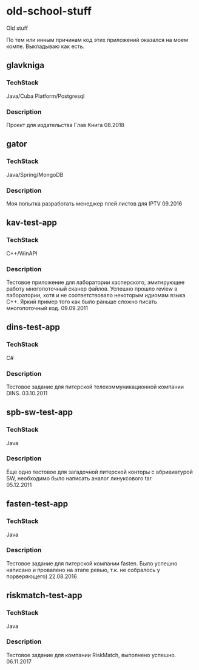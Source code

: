 # old-school-stuff
Old stuff

По тем или инным причинам код этих приложений оказался на моем компе. Выкладываю как есть.

## glavkniga
### TechStack
  Java/Cuba Platform/Postgresql
### Description 
 Проект для издательства Глав Книга
 08.2018
 
## gator
### TechStack
  Java/Spring/MongoDB
### Description 
 Моя попытка разработать менеджер плей листов для IPTV
 09.2016

## kav-test-app
### TechStack
  С++/WinAPI
### Description 
 Тестовое приложение для лаборатории касперского, эмитирующее работу многопоточный сканер файлов. Успешно прошло review в лаборатории, хотя и не соответствовало некоторым идиомам языка С++. 
 Яркий пример того как было раньше сложно писать многопоточный код.
 09.09.2011
 
## dins-test-app
### TechStack
  С#
### Description 
 Тестовое задание для питерской телекоммуникационной компании DINS. 
 03.10.2011
 
## spb-sw-test-app
### TechStack
  Java
### Description 
 Еще одно тестовое для загадочной питерской конторы с абривиатурой SW, необходимо было написать аналог линуксового tar.  
 05.12.2011
 
## fasten-test-app
### TechStack
  Java
### Description 
 Тестовое задание для питерской компании fasten. Было успешно написано и провалено на этапе ревью, т.к. не собралось у порверяющего)
 22.08.2016
 
## riskmatch-test-app
### TechStack
  Java
### Description 
 Тестовое задание для компании RiskMatch, выполнено успешно.
 06.11.2017
